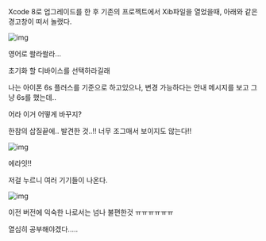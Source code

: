 Xcode 8로 업그레이드를 한 후 기존의 프로젝트에서 Xib파일을 열었을때, 아래와 같은 경고창이 떠서 놀랬다.

 

![img](http://cfile30.uf.tistory.com/image/261E165057DF547627E5FA)

영어로 쏼라쏼라...

초기화 할 디바이스를 선택하라길래 

나는 아이폰 6s 플러스를 기준으로 하고있으나, 변경 가능하다는 안내 메시지를 보고  그냥 6s를 했는데..

어라 이거 어떻게 바꾸지?

한참의 삽질끝에.. 발견한 것..!! 너무 조그매서 보이지도 않는다!!

![img](http://cfile28.uf.tistory.com/image/2345D64457DF5564246BF5)

에라잇!!

저걸 누르니 여러 기기들이 나온다.

![img](http://cfile21.uf.tistory.com/image/214B154557DF559830793D)

이전 버전에 익숙한 나로서는 넘나 불편한것 ㅠㅠㅠㅠㅠㅠ

열심히 공부해야겠다.....